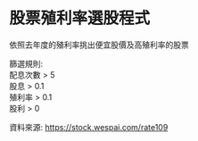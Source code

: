 # 股票殖利率選股程式
依照去年度的殖利率挑出便宜股價及高殖利率的股票


篩選規則:<br />
配息次數 > 5<br />
股息 > 0.1<br />
殖利率 > 0.1<br />
股利 > 0<br />

資料來源: https://stock.wespai.com/rate109
